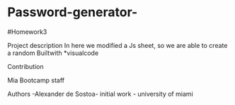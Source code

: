 # Password-generator-
#Homework3

Project description
In here we modified a Js sheet, so we are able to create a random
Builtwith
*visualcode

Contribution

Mia Bootcamp staff

Authors
-Alexander de Sostoa- initial work - university of miami


